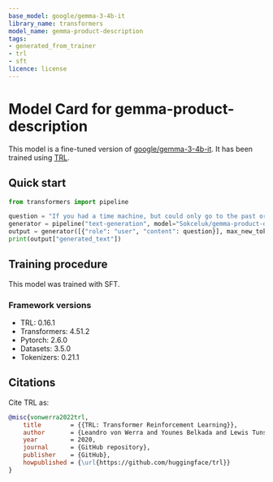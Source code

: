 ```yaml
---
base_model: google/gemma-3-4b-it
library_name: transformers
model_name: gemma-product-description
tags:
- generated_from_trainer
- trl
- sft
licence: license
---
```


# Model Card for gemma-product-description

This model is a fine-tuned version of [google/gemma-3-4b-it](https://huggingface.co/google/gemma-3-4b-it).
It has been trained using [TRL](https://github.com/huggingface/trl).

## Quick start

```python
from transformers import pipeline

question = "If you had a time machine, but could only go to the past or the future once and never return, which would you choose and why?"
generator = pipeline("text-generation", model="Sokceluk/gemma-product-description", device="cuda")
output = generator([{"role": "user", "content": question}], max_new_tokens=128, return_full_text=False)[0]
print(output["generated_text"])
```

## Training procedure

 


This model was trained with SFT.

### Framework versions

- TRL: 0.16.1
- Transformers: 4.51.2
- Pytorch: 2.6.0
- Datasets: 3.5.0
- Tokenizers: 0.21.1

## Citations



Cite TRL as:
    
```bibtex
@misc{vonwerra2022trl,
	title        = {{TRL: Transformer Reinforcement Learning}},
	author       = {Leandro von Werra and Younes Belkada and Lewis Tunstall and Edward Beeching and Tristan Thrush and Nathan Lambert and Shengyi Huang and Kashif Rasul and Quentin Gallouédec},
	year         = 2020,
	journal      = {GitHub repository},
	publisher    = {GitHub},
	howpublished = {\url{https://github.com/huggingface/trl}}
}
```